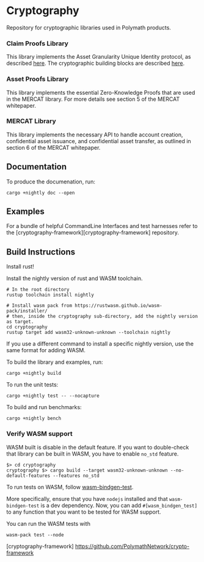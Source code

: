 # Cryptography
Repository for cryptographic libraries used in Polymath products.

### Claim Proofs Library
This library implements the Asset Granularity Unique Identity protocol, as described [here][wiki_main_design]. The cryptographic building blocks are described [here][wiki_crypto_design].

### Asset Proofs Library
This library implements the essential Zero-Knowledge Proofs that are used in the MERCAT library. For more details see section 5 of the MERCAT whitepaper.

### MERCAT Library
This library implements the necessary API to handle account creation, confidential asset issuance, and confidential asset transfer, as outlined in section 6 of the MERCAT whitepaper.

## Documentation
To produce the documenation, run:
```
cargo +nightly doc --open
```

## Examples
For a bundle of helpful CommandLine Interfaces and test harnesses refer to the [cryptography-framework][cryptography-framework] repository.

## Build Instructions

Install rust!

Install the nightly version of rust and WASM toolchain.
```
# In the root directory
rustup toolchain install nightly

# Install wasm pack from https://rustwasm.github.io/wasm-pack/installer/
# then, inside the cryptography sub-directory, add the nightly version as target.
cd cryptography
rustup target add wasm32-unknown-unknown --toolchain nightly
```

If you use a different command to install a specific nightly version, use the same format for adding WASM.

To build the library and examples, run:
```
cargo +nightly build
```

To run the unit tests:
```
cargo +nightly test -- --nocapture
```

To build and run benchmarks:
```
cargo +nightly bench
```

### Verify WASM support

WASM built is disable in the default feature. If you want to double-check that library can be built
in WASM, you have to enable `no_std` feature.

```
$> cd cryptography
cryptography $> cargo build --target wasm32-unknown-unknown --no-default-features --features no_std
```

To run tests on WASM, follow [wasm-bindgen-test][wasm-bindgen-test].

More specifically, ensure that you have `nodejs` installed and that `wasm-bindgen-test` is a dev dependency.
Now, you can add `#[wasm_bindgen_test]` to any function that you want to be tested for WASM support.

You can run the WASM tests with
```
wasm-pack test --node
```

[wasm-bindgen-test]: https://rustwasm.github.io/docs/wasm-bindgen/wasm-bindgen-test/usage.html
[wiki_main_design]: https://polymath.atlassian.net/wiki/spaces/PC/pages/172523576/Asset+Granularity+Unique+Identity
[wiki_crypto_design]: https://polymath.atlassian.net/wiki/spaces/CE/pages/202571817/Claim+Proof+Prototype
[cryptography-framework] https://github.com/PolymathNetwork/crypto-framework
